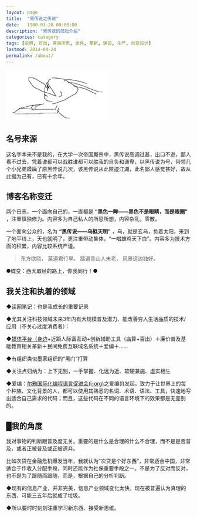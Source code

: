 ```yaml
---
layout: page
title:  "黑传说之传说"
date:   1980-03-28 00:00:00
description: "黑传说的简短介绍"
categories: category
tags: [说明, 百出, 匪夷所思, 诡异, 革新, 建设, 生产, 创意设计]
lastmod: 2014-04-24
permalink: /about/
---
```


![黑传说](/static/atlas.png)

## 名号来源  ##

这名字本来不是我的，在大学一次帝国厮杀中，黑传说高调过甚，出口不逊，鄙人看不过去，凭着谁都可以战胜谁都可以胜我的自负和谦卑，以黑传说为号，带领几个小兄弟蹂躏了原黑传说几次，该黑传说从此匿迹江湖，此名鄙人感觉甚好，故从此据为己有，已有十余年。

## 博客名称变迁 ##

两个日志，一个面向自己的，一直都是 **“黑色一眸——黑色不是眼睛，而是眼圈”** ，注重慎独修为。内容多为自己私人的所思所想，内容杂乱，零散。

一个面向公众的，名为 **“黑传说——乌抵天明”** ，乌，就是玄乌，负着太阳，来到了地平线上，天也就明了，更注重带动集体，“一唱雄鸡天下白”。内容多为技术方面的积累，内容比较系统严谨。

> 东方欲晓，
> 莫道君行早。
> 踏遍青山人未老，
> 风景这边独好。

●蝶变：西天取经的路上，你我同行！●

## 我关注和执着的领域 ##

◆[读网笔记](http://jobinson.360doc.com)：也是我成长的重要记录

◆尤其关注科技领域未来3年内有大规模普及潜力、能改善穷人生活品质的技术/应用（不关心过度消费者）：

◆[媒体平台（身边](http://shenbian.tk)+近距人际富互动+创新辅助工具（庙算+百出）＋廉价普及基础教育相关革新＋民间免费互联域名系统＋爱编＋……

◆有组织类似墨家组织的“黑门”打算

◆关注点归纳为：上下无别，一手掌握、化远为近、软硬兼施、虚实相生 

◆爱编：[尔雅国际化编程语言促进会(i-org)](http://i-org.tk)之爱编(I)发起，致力于让世界上的每个种族、文化背景的人，都可以使用其熟悉的名词、术语、语法、工具，快速地写出适合自己需求的代码；而且，这些代码在不同的语言环境下的效果都是无差别的。

## █我的角度 ##

我对事物的判断跟普及度无关。重要的是什么是合理的什么不合理，而不是是否普及，或者正被普及或正被遗弃。

比如次贷在金融危机爆发当年，我就认为”次贷是个好东西“，非常适合中国，非常适合于作收入分配手段，同时还能作为社保重要手段之一。不是为了反对而反对，也不是为了跟随而跟随，而是，根据自己的分析判断。

◆现有的信息产业，并非完美，信息产业领域变化太快，现在被普遍认为真理的东西，可能三五年后就成了垃圾。

◆所以要时时刻刻注重学习新东西、接受新思维。




